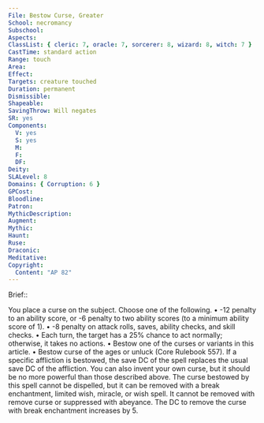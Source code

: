 ```yaml
---
File: Bestow Curse, Greater
School: necromancy
Subschool: 
Aspects: 
ClassList: { cleric: 7, oracle: 7, sorcerer: 8, wizard: 8, witch: 7 }
CastTime: standard action
Range: touch
Area: 
Effect: 
Targets: creature touched
Duration: permanent
Dismissible: 
Shapeable: 
SavingThrow: Will negates
SR: yes
Components:
  V: yes
  S: yes
  M: 
  F: 
  DF: 
Deity: 
SLALevel: 8
Domains: { Corruption: 6 }
GPCost: 
Bloodline: 
Patron: 
MythicDescription: 
Augment: 
Mythic: 
Haunt: 
Ruse: 
Draconic: 
Meditative: 
Copyright:
  Content: "AP 82"
---
```

Brief:: 

You place a curse on the subject. Choose one of the following.  • -12 penalty to an ability score, or -6 penalty to two ability scores (to a minimum ability score of 1).  • -8 penalty on attack rolls, saves, ability checks, and skill checks.  • Each turn, the target has a 25% chance to act normally; otherwise, it takes no actions.  • Bestow one of the curses or variants in this article.  • Bestow curse of the ages or unluck (Core Rulebook 557).  If a specific affliction is bestowed, the save DC of the spell replaces the usual save DC of the affliction. You can also invent your own curse, but it should be no more powerful than those described above.  The curse bestowed by this spell cannot be dispelled, but it can be removed with a break enchantment, limited wish, miracle, or wish spell. It cannot be removed with remove curse or suppressed with abeyance. The DC to remove the curse with break enchantment increases by 5.
